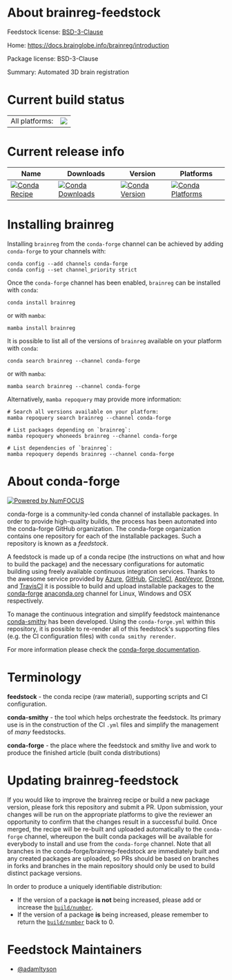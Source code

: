 About brainreg-feedstock
========================

Feedstock license: [BSD-3-Clause](https://github.com/conda-forge/brainreg-feedstock/blob/main/LICENSE.txt)

Home: https://docs.brainglobe.info/brainreg/introduction

Package license: BSD-3-Clause

Summary: Automated 3D brain registration

Current build status
====================


<table><tr><td>All platforms:</td>
    <td>
      <a href="https://dev.azure.com/conda-forge/feedstock-builds/_build/latest?definitionId=18770&branchName=main">
        <img src="https://dev.azure.com/conda-forge/feedstock-builds/_apis/build/status/brainreg-feedstock?branchName=main">
      </a>
    </td>
  </tr>
</table>

Current release info
====================

| Name | Downloads | Version | Platforms |
| --- | --- | --- | --- |
| [![Conda Recipe](https://img.shields.io/badge/recipe-brainreg-green.svg)](https://anaconda.org/conda-forge/brainreg) | [![Conda Downloads](https://img.shields.io/conda/dn/conda-forge/brainreg.svg)](https://anaconda.org/conda-forge/brainreg) | [![Conda Version](https://img.shields.io/conda/vn/conda-forge/brainreg.svg)](https://anaconda.org/conda-forge/brainreg) | [![Conda Platforms](https://img.shields.io/conda/pn/conda-forge/brainreg.svg)](https://anaconda.org/conda-forge/brainreg) |

Installing brainreg
===================

Installing `brainreg` from the `conda-forge` channel can be achieved by adding `conda-forge` to your channels with:

```
conda config --add channels conda-forge
conda config --set channel_priority strict
```

Once the `conda-forge` channel has been enabled, `brainreg` can be installed with `conda`:

```
conda install brainreg
```

or with `mamba`:

```
mamba install brainreg
```

It is possible to list all of the versions of `brainreg` available on your platform with `conda`:

```
conda search brainreg --channel conda-forge
```

or with `mamba`:

```
mamba search brainreg --channel conda-forge
```

Alternatively, `mamba repoquery` may provide more information:

```
# Search all versions available on your platform:
mamba repoquery search brainreg --channel conda-forge

# List packages depending on `brainreg`:
mamba repoquery whoneeds brainreg --channel conda-forge

# List dependencies of `brainreg`:
mamba repoquery depends brainreg --channel conda-forge
```


About conda-forge
=================

[![Powered by
NumFOCUS](https://img.shields.io/badge/powered%20by-NumFOCUS-orange.svg?style=flat&colorA=E1523D&colorB=007D8A)](https://numfocus.org)

conda-forge is a community-led conda channel of installable packages.
In order to provide high-quality builds, the process has been automated into the
conda-forge GitHub organization. The conda-forge organization contains one repository
for each of the installable packages. Such a repository is known as a *feedstock*.

A feedstock is made up of a conda recipe (the instructions on what and how to build
the package) and the necessary configurations for automatic building using freely
available continuous integration services. Thanks to the awesome service provided by
[Azure](https://azure.microsoft.com/en-us/services/devops/), [GitHub](https://github.com/),
[CircleCI](https://circleci.com/), [AppVeyor](https://www.appveyor.com/),
[Drone](https://cloud.drone.io/welcome), and [TravisCI](https://travis-ci.com/)
it is possible to build and upload installable packages to the
[conda-forge](https://anaconda.org/conda-forge) [anaconda.org](https://anaconda.org/)
channel for Linux, Windows and OSX respectively.

To manage the continuous integration and simplify feedstock maintenance
[conda-smithy](https://github.com/conda-forge/conda-smithy) has been developed.
Using the ``conda-forge.yml`` within this repository, it is possible to re-render all of
this feedstock's supporting files (e.g. the CI configuration files) with ``conda smithy rerender``.

For more information please check the [conda-forge documentation](https://conda-forge.org/docs/).

Terminology
===========

**feedstock** - the conda recipe (raw material), supporting scripts and CI configuration.

**conda-smithy** - the tool which helps orchestrate the feedstock.
                   Its primary use is in the construction of the CI ``.yml`` files
                   and simplify the management of *many* feedstocks.

**conda-forge** - the place where the feedstock and smithy live and work to
                  produce the finished article (built conda distributions)


Updating brainreg-feedstock
===========================

If you would like to improve the brainreg recipe or build a new
package version, please fork this repository and submit a PR. Upon submission,
your changes will be run on the appropriate platforms to give the reviewer an
opportunity to confirm that the changes result in a successful build. Once
merged, the recipe will be re-built and uploaded automatically to the
`conda-forge` channel, whereupon the built conda packages will be available for
everybody to install and use from the `conda-forge` channel.
Note that all branches in the conda-forge/brainreg-feedstock are
immediately built and any created packages are uploaded, so PRs should be based
on branches in forks and branches in the main repository should only be used to
build distinct package versions.

In order to produce a uniquely identifiable distribution:
 * If the version of a package **is not** being increased, please add or increase
   the [``build/number``](https://docs.conda.io/projects/conda-build/en/latest/resources/define-metadata.html#build-number-and-string).
 * If the version of a package **is** being increased, please remember to return
   the [``build/number``](https://docs.conda.io/projects/conda-build/en/latest/resources/define-metadata.html#build-number-and-string)
   back to 0.

Feedstock Maintainers
=====================

* [@adamltyson](https://github.com/adamltyson/)

